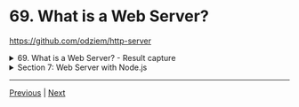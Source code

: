 # 69. What is a Web Server?



https://github.com/odziem/http-server

<details>
  <summary> 69. What is a Web Server? - Result capture </summary>

  - `index.js`
  ```

  ```
  ---

  -   run `node index.js`

  ```

  ```
</details>

<details>
  <summary> Section 7: Web Server with Node.js </summary>

  - [Codebase: http-server](../src/7_http-server/)

</details>

---

[Previous](./68_Code-For-This-Section.md) | [Next]()